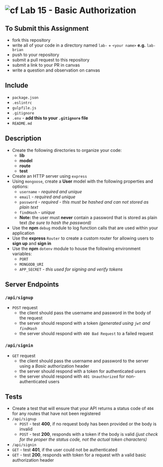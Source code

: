 ![cf](https://i.imgur.com/7v5ASc8.png) Lab 15 - Basic Authorization
======

## To Submit this Assignment
  * fork this repository
  * write all of your code in a directory named `lab-` + `<your name>` **e.g.** `lab-brian`
  * push to your repository
  * submit a pull request to this repository
  * submit a link to your PR in canvas
  * write a question and observation on canvas

## Include
  * `package.json`
  * `.eslintrc`
  * `gulpfile.js`
  * `.gitignore`
  * `.env` - **add this to your `.gitignore` file**
  * `README.md`

## Description
  * Create the following directories to organize your code:
    * **lib**
    * **model**
    * **route**
    * **test**
  * Create an HTTP server using `express`
  * Using `mongoose`, create a **User** model with the following properties and options:
    * `username` - *required and unique*
    * `email` - *required and unique*
    * `password` - *required - this must be hashed and can not stored as plain text*
    * `findHash` - *unique*
    * **Note:** the user must **never** contain a password that is stored as plain text *(be sure to hash the password)*
  * Use the **npm** `debug` module to log function calls that are used within your application
  * Use the **express** `Router` to create a custom router for allowing users to **sign up** and **sign in**
  * Use the **npm** `dotenv` module to house the following environment variables:
    * `PORT`
    * `MONGODB_URI`
    * `APP_SECRET` - *this used for signing and verify tokens*

## Server Endpoints
### `/api/signup`
* `POST` request
  * the client should pass the username and password in the body of the request
  * the server should respond with a token *(generated using `jwt` and `findHash`*
  * the server should respond with `400 Bad Request` to a failed request

### `/api/signin`
* `GET` request
  * the client should pass the username and password to the server using a _Basic_ authorization header
  * the server should respond with a token for authenticated users
  * the server should respond with `401 Unauthorized` for non-authenticated users

## Tests
* Create a test that will ensure that your API returns a status code of `404` for any routes that have not been registered
* `/api/signup`
  * `POST` - test **400**, if no request body has been provided or the body is invalid
  * `POST` - test **200**, responds with a token if the body is valid *(just check for the proper the status code, not the actual token characters)*
* `/api/signin`
 * `GET` - test **401**, if the user could not be authenticated
 * `GET` - test **200**, responds with token for a request with a valid basic authorization header
